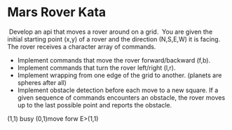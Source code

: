 # Mars Rover Kata

​
Develop an api that moves a rover around on a grid.
​
You are given the initial starting point (x,y) of a rover and the direction (N,S,E,W) it is facing.
The rover receives a character array of commands.

- Implement commands that move the rover forward/backward (f,b).
- Implement commands that turn the rover left/right (l,r).
- Implement wrapping from one edge of the grid to another. (planets are spheres after all)
- Implement obstacle detection before each move to a new square. If a given sequence of commands encounters an obstacle, the rover moves up to the last possible point and reports the obstacle.

(1,1) busy
(0,1)move forw E>(1,1)
